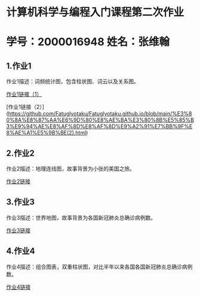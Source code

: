 # 计算机科学与编程入门课程第二次作业
# 学号：2000016948   姓名：张维翰
## 1.作业1
作业1描述：词频统计图，包含柱状图、词云以及关系图。

[作业1链接（1）](https://github.com/Fatuglyotaku/Fatuglyotaku.github.io/blob/main/%E3%80%8A%E8%87%AA%E6%9D%80%E8%AE%BA%E3%80%8B%E5%85%B3%E9%94%AE%E8%AF%8D%E8%AF%8D%E9%A2%91%E7%BB%9F%E8%AE%A1%E5%9B%BE(1).png,https://github.com/Fatuglyotaku/Fatuglyotaku.github.io/blob/main/%E3%80%8A%E8%87%AA%E6%9D%80%E8%AE%BA%E3%80%8B%E5%85%B3%E9%94%AE%E8%AF%8D%E8%AF%8D%E9%A2%91%E7%BB%9F%E8%AE%A1%E5%9B%BE(2).html)

[作业1链接（2）]
(https://github.com/Fatuglyotaku/Fatuglyotaku.github.io/blob/main/%E3%80%8A%E8%87%AA%E6%9D%80%E8%AE%BA%E3%80%8B%E5%85%B3%E9%94%AE%E8%AF%8D%E8%AF%8D%E9%A2%91%E7%BB%9F%E8%AE%A1%E5%9B%BE(2).html)
## 2.作业2
作业2描述：地理连线图，故事背景为小张的美国之旅。

[作业2链接](https://github.com/Fatuglyotaku/Fatuglyotaku.git.io/blob/main/%E5%9C%B0%E7%90%86%E8%BF%9E%E7%BA%BF%E5%9B%BE.zip)
## 3.作业3
作业3描述：世界地图，故事背景为各国新冠肺炎总确诊病例数。

[作业3链接](https://github.com/Fatuglyotaku/Fatuglyotaku.git.io/blob/main/%E4%B8%96%E7%95%8C%E5%9C%B0%E5%9B%BE.zip)
## 4.作业4
作业4描述：组合图表，双重柱状图，对比半年以来各国各国新冠肺炎总确诊病例数。

[作业4链接](https://github.com/Fatuglyotaku/Fatuglyotaku.git.io/blob/main/%E7%BB%84%E5%90%88%E5%9B%BE%E8%A1%A8.zip)
